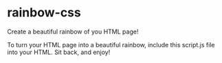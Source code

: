 # rainbow-css
Create a beautiful rainbow of you HTML page!

To turn your HTML page into a beautiful rainbow, include this script.js file into your HTML. Sit back, and enjoy! 
